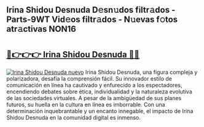## Irina Shidou Desnuda D𝚎sn𝚞dos filtr𝚊dos - Parts-9WT Vid𝚎os filtr𝚊dos - N𝚞evas f𝚘tos atr𝚊ctivas NON16

# <h2><a href="http://mbatjyc.tromn.icu/?c=Irina+Shidou+Desnuda">🔗👉👉👉 Irina Shidou Desnuda 🔗🔗</a></h2>

[![Irina Shidou Desnuda nuevo](https://i.imgur.com/pEAQMta.gif)](http://mbatjyc.tromn.icu/?c=Irina+Shidou+Desnuda)
Irina Shidou Desnuda, una figura compleja y polarizadora, desafía la comprensión fácil. Su innovador estilo de comunicación en línea ha cautivado y enfurecido a los espectadores, encendiendo debates sobre ética, individualidad y la naturaleza evolutiva de las sociedades virtuales. A pesar de la ambigüedad de sus planes futuros, su huella en la cultura en línea es imborrable. Con una determinación inquebrantable y un encanto innegable, el impacto de Irina Shidou Desnuda en la comunidad digital es inmenso.
